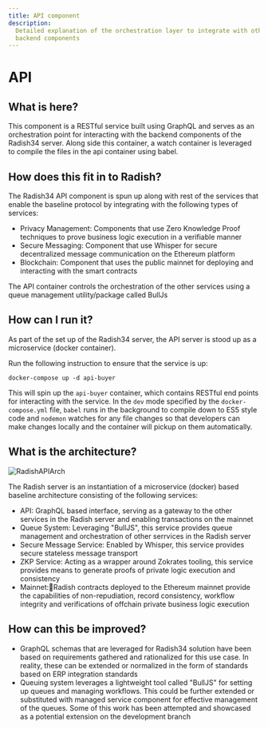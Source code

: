 ```yaml
---
title: API component
description:
  Detailed explanation of the orchestration layer to integrate with other
  backend components
---
```


# API

## What is here?

This component is a RESTful service built using GraphQL and serves as an
orchestration point for interacting with the backend components of the Radish34
server. Along side this container, a watch container is leveraged to compile the
files in the api container using babel.

## How does this fit in to Radish?

The Radish34 API component is spun up along with rest of the services that
enable the baseline protocol by integrating with the following types of
services:

- Privacy Management: Components that use Zero Knowledge Proof techniques to
  prove business logic execution in a verifiable manner
- Secure Messaging: Component that use Whisper for secure decentralized message
  communication on the Ethereum platform
- Blockchain: Component that uses the public mainnet for deploying and
  interacting with the smart contracts

The API container controls the orchestration of the other services using a queue
management utility/package called BullJs

## How can I run it?

As part of the set up of the Radish34 server, the API server is stood up as a
microservice (docker container).

Run the following instruction to ensure that the service is up:

`docker-compose up -d api-buyer`

This will spin up the `api-buyer` container, which contains RESTful end points
for interacting with the service. In the `dev` mode specified by the
`docker-compose.yml` file, `babel` runs in the background to compile down to ES5
style code and `nodemon` watches for any file changes so that developers can
make changes locally and the container will pickup on them automatically.

## What is the architecture?

![RadishAPIArch](../../docs/assets/RadishAPIArch.png)

The Radish server is an instantiation of a microservice (docker) based baseline
architecture consisting of the following services:

- API: GraphQL based interface, serving as a gateway to the other services in
  the Radish server and enabling transactions on the mainnet
- Queue System: Leveraging "BullJS", this service provides queue management and
  orchestration of other serrvices in the Radish server
- Secure Message Service: Enabled by Whisper, this service provides secure
  stateless message transport
- ZKP Service: Acting as a wrapper around Zokrates tooling, this service
  provides means to generate proofs of private logic execution and consistency
- Mainnet:Radish contracts deployed to the Ethereum mainnet provide the
  capabilities of non-repudiation, record consistency, workflow integrity and
  verifications of offchain private business logic execution

## How can this be improved?

- GraphQL schemas that are leveraged for Radish34 solution have been based on
  requirements gathered and rationalized for this use case. In reality, these
  can be extended or normalized in the form of standards based on ERP
  integration standards
- Queuing system leverages a lightweight tool called "BullJS" for setting up
  queues and managing workflows. This could be further extended or substituted
  with managed service component for effective management of the queues. Some of
  this work has been attempted and showcased as a potential extension on the
  development branch

